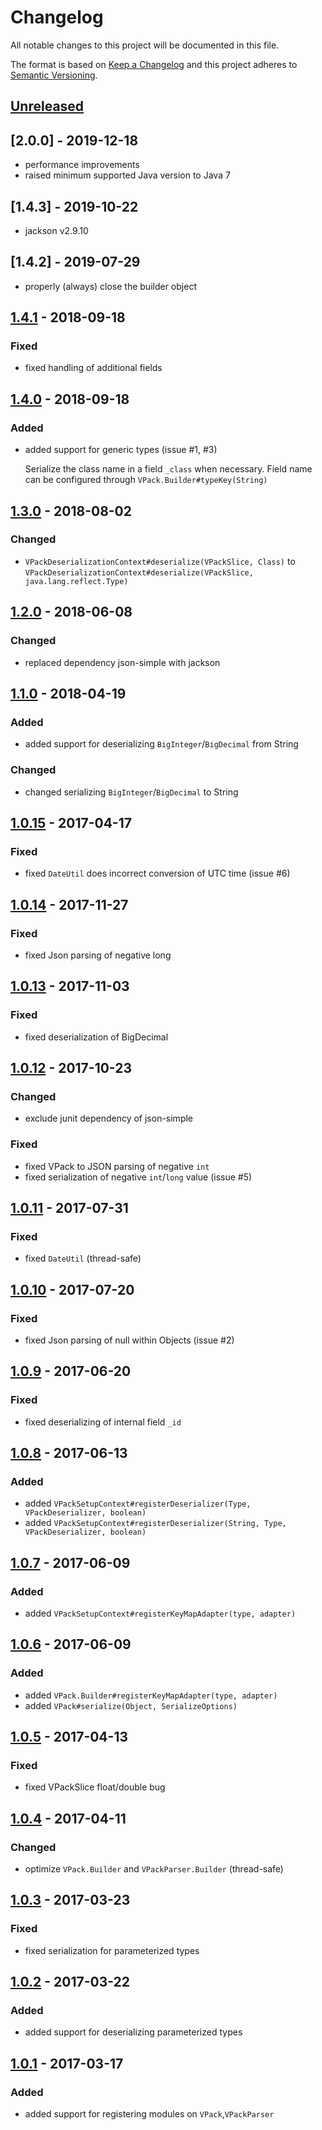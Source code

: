 # Changelog

All notable changes to this project will be documented in this file.

The format is based on [Keep a Changelog](http://keepachangelog.com/en/1.0.0/) and this project adheres to [Semantic Versioning](http://semver.org/spec/v2.0.0.html).

## [Unreleased]

## [2.0.0] - 2019-12-18

- performance improvements
- raised minimum supported Java version to Java 7

## [1.4.3] - 2019-10-22

- jackson v2.9.10

## [1.4.2] - 2019-07-29

- properly (always) close the builder object

## [1.4.1] - 2018-09-18

### Fixed

- fixed handling of additional fields

## [1.4.0] - 2018-09-18

### Added

- added support for generic types (issue #1, #3)

  Serialize the class name in a field `_class` when necessary. Field name can be configured through `VPack.Builder#typeKey(String)`

## [1.3.0] - 2018-08-02

### Changed

- `VPackDeserializationContext#deserialize(VPackSlice, Class)` to `VPackDeserializationContext#deserialize(VPackSlice, java.lang.reflect.Type)`

## [1.2.0] - 2018-06-08

### Changed

- replaced dependency json-simple with jackson

## [1.1.0] - 2018-04-19

### Added

- added support for deserializing `BigInteger`/`BigDecimal` from String

### Changed

- changed serializing `BigInteger`/`BigDecimal` to String

## [1.0.15] - 2017-04-17

### Fixed

- fixed `DateUtil` does incorrect conversion of UTC time (issue #6)

## [1.0.14] - 2017-11-27

### Fixed

- fixed Json parsing of negative long

## [1.0.13] - 2017-11-03

### Fixed

- fixed deserialization of BigDecimal

## [1.0.12] - 2017-10-23

### Changed

- exclude junit dependency of json-simple

### Fixed

- fixed VPack to JSON parsing of negative `int`
- fixed serialization of negative `int`/`long` value (issue #5)

## [1.0.11] - 2017-07-31

### Fixed

- fixed `DateUtil` (thread-safe)

## [1.0.10] - 2017-07-20

### Fixed

- fixed Json parsing of null within Objects (issue #2)

## [1.0.9] - 2017-06-20

### Fixed

- fixed deserializing of internal field `_id`

## [1.0.8] - 2017-06-13

### Added

- added `VPackSetupContext#registerDeserializer(Type, VPackDeserializer, boolean)`
- added `VPackSetupContext#registerDeserializer(String, Type, VPackDeserializer, boolean)`

## [1.0.7] - 2017-06-09

### Added

- added `VPackSetupContext#registerKeyMapAdapter(type, adapter)`

## [1.0.6] - 2017-06-09

### Added

- added `VPack.Builder#registerKeyMapAdapter(type, adapter)`
- added `VPack#serialize(Object, SerializeOptions)`

## [1.0.5] - 2017-04-13

### Fixed

- fixed VPackSlice float/double bug

## [1.0.4] - 2017-04-11

### Changed

- optimize `VPack.Builder` and `VPackParser.Builder` (thread-safe)

## [1.0.3] - 2017-03-23

### Fixed

- fixed serialization for parameterized types

## [1.0.2] - 2017-03-22

### Added

- added support for deserializing parameterized types

## [1.0.1] - 2017-03-17

### Added

- added support for registering modules on `VPack`,`VPackParser`

[unreleased]: https://github.com/arangodb/java-velocypack/compare/1.4.1...HEAD
[1.4.1]: https://github.com/arangodb/java-velocypack/compare/1.4.0...1.4.1
[1.4.0]: https://github.com/arangodb/java-velocypack/compare/1.3.0...1.4.0
[1.3.0]: https://github.com/arangodb/java-velocypack/compare/2.3.1...1.3.0
[1.2.0]: https://github.com/arangodb/java-velocypack/compare/1.1.0...1.2.0
[1.1.0]: https://github.com/arangodb/java-velocypack/compare/1.0.15...1.1.0
[1.0.15]: https://github.com/arangodb/java-velocypack/compare/1.0.14...1.0.15
[1.0.14]: https://github.com/arangodb/java-velocypack/compare/1.0.13...1.0.14
[1.0.13]: https://github.com/arangodb/java-velocypack/compare/1.0.12...1.0.13
[1.0.12]: https://github.com/arangodb/java-velocypack/compare/1.0.11...1.0.12
[1.0.11]: https://github.com/arangodb/java-velocypack/compare/1.0.10...1.0.11
[1.0.10]: https://github.com/arangodb/java-velocypack/compare/1.0.9...1.0.10
[1.0.9]: https://github.com/arangodb/java-velocypack/compare/1.0.8...1.0.9
[1.0.8]: https://github.com/arangodb/java-velocypack/compare/1.0.7...1.0.8
[1.0.7]: https://github.com/arangodb/java-velocypack/compare/1.0.6...1.0.7
[1.0.6]: https://github.com/arangodb/java-velocypack/compare/1.0.5...1.0.6
[1.0.5]: https://github.com/arangodb/java-velocypack/compare/1.0.4...1.0.5
[1.0.4]: https://github.com/arangodb/java-velocypack/compare/1.0.3...1.0.4
[1.0.3]: https://github.com/arangodb/java-velocypack/compare/1.0.2...1.0.3
[1.0.2]: https://github.com/arangodb/java-velocypack/compare/1.0.1...1.0.2
[1.0.1]: https://github.com/arangodb/java-velocypack/compare/1.0.1
